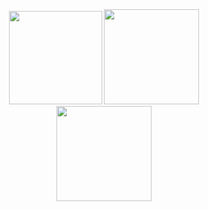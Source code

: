 
<div align="center">
  
<img height="165em" src="https://media.giphy.com/media/3SefjfxBLusH6/giphy.gif"/>  
  <img height="168em" src="https://github-readme-stats.vercel.app/api?username=MAYCON-RF&show_icons=true&theme=vision-friendly-dark"/>
  <img height="168em" src="https://github-readme-stats.vercel.app/api/top-langs/?username=MAYCON-RF&layout=compact&langs_count=7&theme=vision-friendly-dark"/>
</div>
